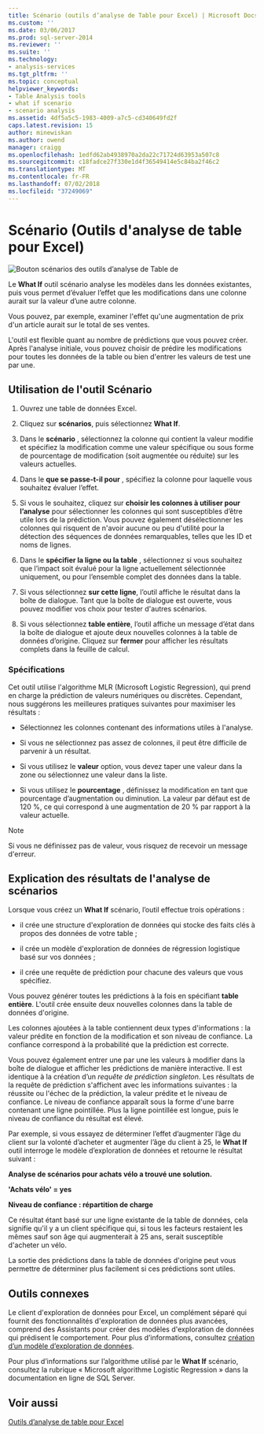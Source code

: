```yaml
---
title: Scénario (outils d’analyse de Table pour Excel) | Microsoft Docs
ms.custom: ''
ms.date: 03/06/2017
ms.prod: sql-server-2014
ms.reviewer: ''
ms.suite: ''
ms.technology:
- analysis-services
ms.tgt_pltfrm: ''
ms.topic: conceptual
helpviewer_keywords:
- Table Analysis tools
- what if scenario
- scenario analysis
ms.assetid: 4df5a5c5-1983-4009-a7c5-cd340649fd2f
caps.latest.revision: 15
author: minewiskan
ms.author: owend
manager: craigg
ms.openlocfilehash: 1edfd62ab4938970a2da22c71724d63953a507c8
ms.sourcegitcommit: c18fadce27f330e1d4f36549414e5c84ba2f46c2
ms.translationtype: MT
ms.contentlocale: fr-FR
ms.lasthandoff: 07/02/2018
ms.locfileid: "37249069"
---
```

# <a name="what-if-scenario-table-analysis-tools-for-excel"></a>Scénario (Outils d'analyse de table pour Excel)
  ![Bouton scénarios des outils d’analyse de Table de](media/tat-whatif.gif "bouton scénario quelles dans Outils d’analyse de Table")  
  
 Le **What If** outil scénario analyse les modèles dans les données existantes, puis vous permet d’évaluer l’effet que les modifications dans une colonne aurait sur la valeur d’une autre colonne.  
  
 Vous pouvez, par exemple, examiner l'effet qu'une augmentation de prix d'un article aurait sur le total de ses ventes.  
  
 L'outil est flexible quant au nombre de prédictions que vous pouvez créer. Après l'analyse initiale, vous pouvez choisir de prédire les modifications pour toutes les données de la table ou bien d'entrer les valeurs de test une par une.  
  
## <a name="using-the-what-if-scenario-tool"></a>Utilisation de l'outil Scénario  
  
1.  Ouvrez une table de données Excel.  
  
2.  Cliquez sur **scénarios**, puis sélectionnez **What If**.  
  
3.  Dans le **scénario** , sélectionnez la colonne qui contient la valeur modifie et spécifiez la modification comme une valeur spécifique ou sous forme de pourcentage de modification (soit augmentée ou réduite) sur les valeurs actuelles.  
  
4.  Dans le **que se passe-t-il pour** , spécifiez la colonne pour laquelle vous souhaitez évaluer l’effet.  
  
5.  Si vous le souhaitez, cliquez sur **choisir les colonnes à utiliser pour l’analyse** pour sélectionner les colonnes qui sont susceptibles d’être utile lors de la prédiction. Vous pouvez également désélectionner les colonnes qui risquent de n'avoir aucune ou peu d'utilité pour la détection des séquences de données remarquables, telles que les ID et noms de lignes.  
  
6.  Dans le **spécifier la ligne ou la table** , sélectionnez si vous souhaitez que l’impact soit évalué pour la ligne actuellement sélectionnée uniquement, ou pour l’ensemble complet des données dans la table.  
  
7.  Si vous sélectionnez **sur cette ligne**, l’outil affiche le résultat dans la boîte de dialogue. Tant que la boîte de dialogue est ouverte, vous pouvez modifier vos choix pour tester d'autres scénarios.  
  
8.  Si vous sélectionnez **table entière**, l’outil affiche un message d’état dans la boîte de dialogue et ajoute deux nouvelles colonnes à la table de données d’origine. Cliquez sur **fermer** pour afficher les résultats complets dans la feuille de calcul.  
  
### <a name="requirements"></a>Spécifications  
 Cet outil utilise l'algorithme MLR (Microsoft Logistic Regression), qui prend en charge la prédiction de valeurs numériques ou discrètes. Cependant, nous suggérons les meilleures pratiques suivantes pour maximiser les résultats :  
  
-   Sélectionnez les colonnes contenant des informations utiles à l'analyse.  
  
-   Si vous ne sélectionnez pas assez de colonnes, il peut être difficile de parvenir à un résultat.  
  
-   Si vous utilisez le **valeur** option, vous devez taper une valeur dans la zone ou sélectionnez une valeur dans la liste.  
  
-   Si vous utilisez le **pourcentage** , définissez la modification en tant que pourcentage d’augmentation ou diminution. La valeur par défaut est de 120 %, ce qui correspond à une augmentation de 20 % par rapport à la valeur actuelle.  
  
> [!NOTE]  
>  Si vous ne définissez pas de valeur, vous risquez de recevoir un message d'erreur.  
  
## <a name="understanding-the-results-of-what-if-analysis"></a>Explication des résultats de l'analyse de scénarios  
 Lorsque vous créez un **What If** scénario, l’outil effectue trois opérations :  
  
-   il crée une structure d'exploration de données qui stocke des faits clés à propos des données de votre table ;  
  
-   il crée un modèle d'exploration de données de régression logistique basé sur vos données ;  
  
-   il crée une requête de prédiction pour chacune des valeurs que vous spécifiez.  
  
 Vous pouvez générer toutes les prédictions à la fois en spécifiant **table entière**. L'outil crée ensuite deux nouvelles colonnes dans la table de données d'origine.  
  
 Les colonnes ajoutées à la table contiennent deux types d'informations : la valeur prédite en fonction de la modification et son niveau de confiance. La confiance correspond à la probabilité que la prédiction est correcte.  
  
 Vous pouvez également entrer une par une les valeurs à modifier dans la boîte de dialogue et afficher les prédictions de manière interactive. Il est identique à la création d’un *requête de prédiction singleton*. Les résultats de la requête de prédiction s'affichent avec les informations suivantes : la réussite ou l'échec de la prédiction, la valeur prédite et le niveau de confiance. Le niveau de confiance apparaît sous la forme d'une barre contenant une ligne pointillée. Plus la ligne pointillée est longue, puis le niveau de confiance du résultat est élevé.  
  
 Par exemple, si vous essayez de déterminer l’effet d’augmenter l’âge du client sur la volonté d’acheter et augmenter l’âge du client à 25, le **What If** outil interroge le modèle d’exploration de données et retourne le résultat suivant :  
  
 **Analyse de scénarios pour achats vélo a trouvé une solution.**  
  
 **'Achats vélo' = yes**  
  
 **Niveau de confiance : répartition de charge**  
  
 Ce résultat étant basé sur une ligne existante de la table de données, cela signifie qu'il y a un client spécifique qui, si tous les facteurs restaient les mêmes sauf son âge qui augmenterait à 25 ans, serait susceptible d'acheter un vélo.  
  
 La sortie des prédictions dans la table de données d'origine peut vous permettre de déterminer plus facilement si ces prédictions sont utiles.  
  
## <a name="related-tools"></a>Outils connexes  
 Le client d'exploration de données pour Excel, un complément séparé qui fournit des fonctionnalités d'exploration de données plus avancées, comprend des Assistants pour créer des modèles d'exploration de données qui prédisent le comportement. Pour plus d’informations, consultez [création d’un modèle d’exploration de données](creating-a-data-mining-model.md).  
  
 Pour plus d’informations sur l’algorithme utilisé par le **What If** scénario, consultez la rubrique « Microsoft algorithme Logistic Regression » dans la documentation en ligne de SQL Server.  
  
## <a name="see-also"></a>Voir aussi  
 [Outils d’analyse de table pour Excel](table-analysis-tools-for-excel.md)  
  
  

